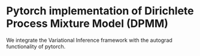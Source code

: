 # Pytorch implementation of Dirichlete Process Mixture Model (DPMM)

We integrate the Variational Inference framework with the autograd functionality of pytorch.
